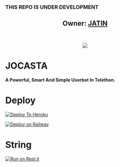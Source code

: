 ### THIS REPO IS UNDER DEVELOPMENT
<h2 align="center"><b>Owner: <a href="https://telegram.dog/CAZADOR_OP">JATIN</a></b></h2>
<br>
<p align="center"><a href="https://t.me/JOCASTA_SUPPORT"><img src="https://telegra.ph/file/a107ff17cd0be73227619.jpg"></a></p> 
</p>
<h1>JOCASTA</h1>
<b>A Powerful, Smart And Simple Userbot In Telethon.</b>
<br>


# Deploy

[![Deploy To Heroku](https://www.herokucdn.com/deploy/button.svg)](https://heroku.com/deploy?template=https://github.com/TEAM-JOCASTA/JOCASTA)

[![Deploy on Railway](https://railway.app/button.svg)](https://railway.app/new/template?template=https://github.com/TEAM-JOCASTA/JOCASTA)

# String

[![Run on Repl.it](https://repl.it/badge/github/TEAM-JOCASTA/JOCASTA&theme=midnight-purple)](https://replit.com/@Jaggi444/JOCASTA#main.py)

